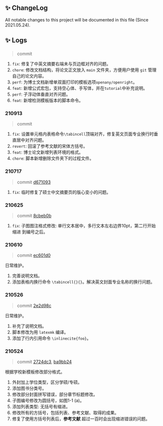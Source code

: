 ## ✨ ChangeLog
All notable changes to this project will be documented in this file (Since 2021.05.24).

<!-- The format is based on Keep a [Changelog](https://keepachangelog.com/en/1.0.0/). -->

## ✨ Logs
### 
> commit []()

1. `fix`: 修复了中英文摘要右端未与页边框对齐的问题。
1. `chore`: 修改文档结构，将论文正文放入 `main` 文件夹，方便用户使用 `git` 管理
自己的论文内容。
1. `perf`: 为博士文档新增单双面打印的模板选项`openany/openright`。
1. `feat`: 新增公式宏包，支持空心体、手写体，并在`tutorial`中补充说明。
1. `perf`: 子浮动体垂直对齐问题。
1. `feat`: 新增检测模板版本的脚本命令。

### 210913
> commit [](
)

1. `fix`: 设置单元格内表格命令`\tabincell`顶端对齐，修复英文页面专业换行时垂
直居中对齐问题。
1. `revert`: 回滚了参考文献的宋体方括号。
1. `feat`: 博士论文新增列表环境的格式。
1. `chore`: 脚本新增删除文件夹下的过程文件。

### 210717
> commit [d671093](
https://github.com/lazyshawn/hitszthesis/commit/d67109363c390f1e878b04f09d7f0b7a822a38dc)

1. `fix`: 临时修复了硕士中文摘要页的版心变小的问题。

### 210625
> commit [8cbeb0b](
https://github.com/lazyshawn/hitszthesis/commit/8cbeb0b89c4d4e71a9271ab9bd902f9d3b1c8843)

1. `fix`: 子图图注格式修改: 单行文本居中，多行文本左右边界10pt，第二行开始缩进
到编号之后。

### 210610
> commit [ec601d0](
https://github.com/lazyshawn/hitszthesis/commit/ec601d04e81aafae2354148ec0c025871650c80d)

日常维护。
1. 完善说明文档。
1. 添加表格内换行命令 `\tabincell{}{}`。解决英文封面专业名称的换行问题。

### 210526
> commit [2e2d98c](
https://github.com/lazyshawn/hitszthesis/commit/2e2d98c44593a708cafe084d5b48034308130d7b)

日常维护。
1. 补充了说明文档。
1. 脚本修改为用 `latexmk` 编译。
1. 添加了行内引用命令 `\inlinecite{foo}`。


### 210524
> commit [2724dc3](
https://github.com/lazyshawn/hitszthesis/commit/2724dc38a52d08d6004452fb89a725092436e15a), [ba9bb24](
https://github.com/lazyshawn/hitszthesis/commit/ba9bb24fbc0630abaca8881610b13853ecd3fba0)

根据学校新模板修改部分格式。
1. 外封加上学位类型，区分学硕/专硕。
1. 添加图书分类号。
1. 修改部分封面拼写错误，部分章节标题修改。
1. 子图编号修改为圆括号，如图1-1 (a)。
1. 添加列表类型: 无括号有缩进。
1. 修改所有的方括号，包括列表、参考文献、取得的成果。
1. 修复了使用方括号列表后，**参考文献** 超过一百时会出现缩进错误的问题。


